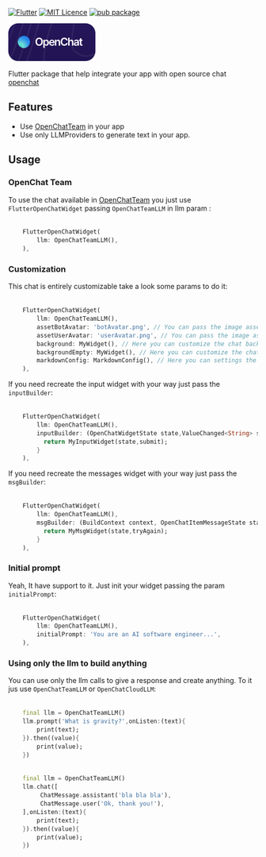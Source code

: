 [![Flutter](https://img.shields.io/badge/Made%20with-Flutter-blue.svg)](https://flutter.dev/)
[![MIT Licence](https://badges.frapsoft.com/os/mit/mit.svg?v=103)](https://opensource.org/licenses/mit-license.php)
[![pub package](https://img.shields.io/pub/v/flutter_openchat.svg)](https://pub.dev/packages/flutter_openchat)

![](https://raw.githubusercontent.com/RafaelBarbosatec/flutter_openchat/main/img/openchat.png)

Flutter package that help integrate your app with open source chat [openchat](https://openchat.team)

## Features

* Use [OpenChatTeam](https://openchat.team) in your app
* Use only LLMProviders to generate text in your app.

## Usage

### OpenChat Team

To use the chat available in [OpenChatTeam](https://openchat.team/) you just use `FlutterOpenChatWidget` passing `OpenChatTeamLLM` in llm param :

```dart

    FlutterOpenChatWidget(
        llm: OpenChatTeamLLM(),
    ),

```

### Customization

This chat is entirely customizable take a look some params to do it:

```dart

    FlutterOpenChatWidget(
        llm: OpenChatTeamLLM(),
        assetBotAvatar: 'botAvatar.png', // You can pass the image asset to bot. It accept url image too.
        assetUserAvatar: 'userAvatar.png', // You can pass the image asset to user. It accept url image too.
        background: MyWidget(), // Here you can customize the chat background
        backgroundEmpty: MyWidget(), // Here you can customize the chat background when there is not messages.
        markdownConfig: MarkdownConfig(), // Here you can settings the markdown style od the bot saying.
    ),

```

If you need recreate the input widget with your way just pass the `inputBuilder`:

```dart

    FlutterOpenChatWidget(
        llm: OpenChatTeamLLM(),
        inputBuilder: (OpenChatWidgetState state,ValueChanged<String> submit) {
          return MyInputWidget(state,submit);
        }
    ),

```


If you need recreate the messages widget with your way just pass the `msgBuilder`:

```dart

    FlutterOpenChatWidget(
        llm: OpenChatTeamLLM(),
        msgBuilder: (BuildContext context, OpenChatItemMessageState state, VoidCallback tryAgain) {
          return MyMsgWidget(state,tryAgain);
        }
    ),

```

### Initial prompt

Yeah, It have support to it. Just init your widget passing the param `initialPrompt`:

```dart

    FlutterOpenChatWidget(
        llm: OpenChatTeamLLM(),
        initialPrompt: 'You are an AI software engineer...',
    ),

```


### Using only the llm to build anything

You can use only the llm calls to give a response and create anything. To it jus use `OpenChatTeamLLM` or `OpenChatCloudLLM`:

```dart

    final llm = OpenChatTeamLLM()
    llm.prompt('What is gravity?',onListen:(text){
        print(text);
    }).then((value){
        print(value);
    })

```

```dart

    final llm = OpenChatTeamLLM()
    llm.chat([
         ChatMessage.assistant('bla bla bla'),
         ChatMessage.user('Ok, thank you!'),
    ],onListen:(text){
        print(text);
    }).then((value){
        print(value);
    })

```